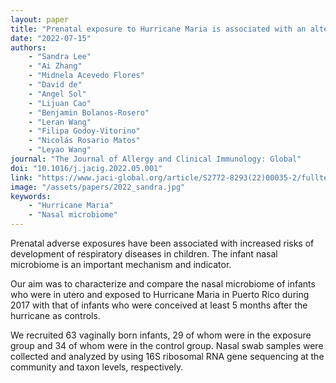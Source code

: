 ```yaml
---
layout: paper
title: "Prenatal exposure to Hurricane Maria is associated with an altered infant nasal microbiome"
date: "2022-07-15"
authors: 
    - "Sandra Lee"
    - "Ai Zhang"
    - "Midnela Acevedo Flores"
    - "David de"
    - "Angel Sol"
    - "Lijuan Cao"
    - "Benjamin Bolanos-Rosero"
    - "Leran Wang"
    - "Filipa Godoy-Vitorino"
    - "Nicolás Rosario Matos"
    - "Leyao Wang"
journal: "The Journal of Allergy and Clinical Immunology: Global"
doi: "10.1016/j.jacig.2022.05.001"
link: "https://www.jaci-global.org/article/S2772-8293(22)00035-2/fulltext"
image: "/assets/papers/2022_sandra.jpg"
keywords:
    - "Hurricane Maria"
    - "Nasal microbiome"
---
```



Prenatal adverse exposures have been associated with increased risks of development of respiratory diseases in children. The infant nasal microbiome is an important mechanism and indicator.

Our aim was to characterize and compare the nasal microbiome of infants who were in utero and exposed to Hurricane Maria in Puerto Rico during 2017 with that of infants who were conceived at least 5 months after the hurricane as controls.

We recruited 63 vaginally born infants, 29 of whom were in the exposure group and 34 of whom were in the control group. Nasal swab samples were collected and analyzed by using 16S ribosomal RNA gene sequencing at the community and taxon levels, respectively.